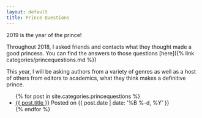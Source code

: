 ```yaml
---
layout: default
title: Prince Questions
---
```


2019 is the year of the prince! 

Throughout 2018, I asked friends and contacts what they thought made a good princess. You can find the answers to those questions [here]({% link categories/princequestions.md %}) 

This year, I will be asking authors from a variety of genres as well as a host of others from editors to academics, what they think makes a definitive prince.

<ul>
{% for post in site.categories.princequestions %}
<li><a href="{{ post.url }}">{{ post.title }}</a> Posted on {{ post.date | date: '%B %-d, %Y' }}</li>
{% endfor %}
</ul>